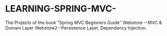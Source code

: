 # LEARNING-SPRING-MVC-
The Projects of the book "Spring MVC Beginners Guide" 
Webstore --MVC & Domain Layer
Webstore2--Persistence Layer, Dependency Injection.
